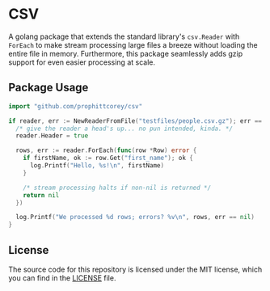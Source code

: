 # CSV

A golang package that extends the standard library's `csv.Reader` with
`ForEach` to make stream processing large files a breeze without loading the
entire file in memory. Furthermore, this package seamlessly adds gzip support
for even easier processing at scale.

## Package Usage

```go
import "github.com/prophittcorey/csv"

if reader, err := NewReaderFromFile("testfiles/people.csv.gz"); err == nil {
  /* give the reader a head's up... no pun intended, kinda. */
  reader.Header = true

  rows, err := reader.ForEach(func(row *Row) error {
    if firstName, ok := row.Get("first_name"); ok {
      log.Printf("Hello, %s!\n", firstName)
    }

    /* stream processing halts if non-nil is returned */
    return nil
  })

  log.Printf("We processed %d rows; errors? %v\n", rows, err == nil)
}
```

## License

The source code for this repository is licensed under the MIT license, which you can
find in the [LICENSE](LICENSE.md) file.
